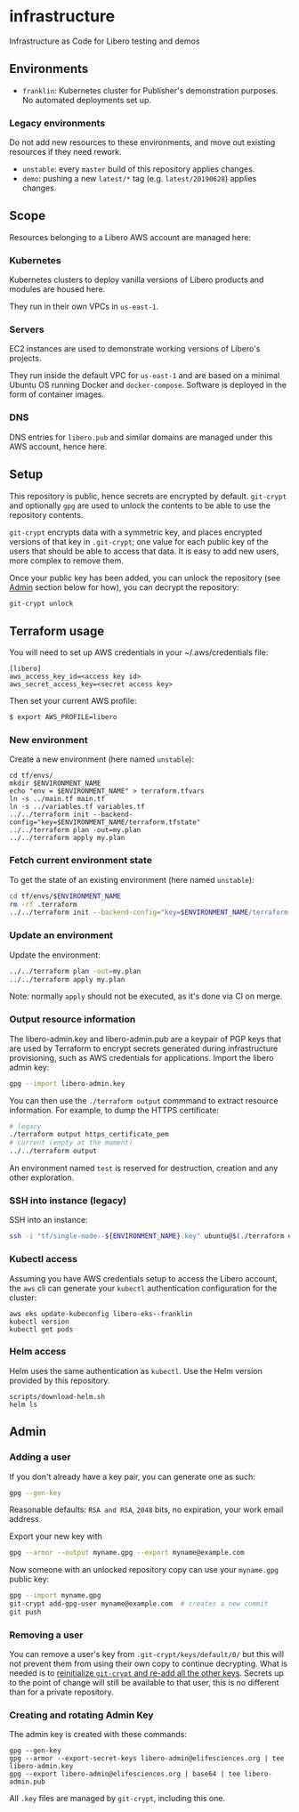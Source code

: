 # infrastructure
Infrastructure as Code for Libero testing and demos

## Environments

- `franklin`: Kubernetes cluster for Publisher's demonstration purposes. No automated deployments set up.

### Legacy environments

Do not add new resources to these environments, and move out existing resources if they need rework.

- `unstable`: every `master` build of this repository applies changes.
- `demo`: pushing a new `latest/*` tag (e.g. `latest/20190628`) applies changes.

## Scope

Resources belonging to a Libero AWS account are managed here:

### Kubernetes

Kubernetes clusters to deploy vanilla versions of Libero products and modules are housed here.

They run in their own VPCs in `us-east-1`.

### Servers

EC2 instances are used to demonstrate working versions of Libero's projects.

They run inside the default VPC for `us-east-1` and are based on a minimal Ubuntu OS running Docker and `docker-compose`. Software is deployed in the form of container images.

### DNS

DNS entries for `libero.pub` and similar domains are managed under this AWS account, hence here.

## Setup

This repository is public, hence secrets are encrypted by default. `git-crypt` and optionally `gpg` are used to unlock the contents to be able to use the repository contents.

`git-crypt` encrypts data with a symmetric key, and places encrypted versions of that key in `.git-crypt`; one value for each public key of the users that should be able to access that data. It is easy to add new users, more complex to remove them.

Once your public key has been added, you can unlock the repository (see [Admin](#admin) section below for how), you can decrypt the repository:

```bash
git-crypt unlock
```

## Terraform usage

You will need to set up AWS credentials in your ~/.aws/credentials file:

```
[libero]
aws_access_key_id=<access key id>
aws_secret_access_key=<secret access key>
```

Then set your current AWS profile:
```bash
$ export AWS_PROFILE=libero
```

### New environment
Create a new environment (here named `unstable`):

```
cd tf/envs/
mkdir $ENVIRONMENT_NAME
echo "env = $ENVIRONMENT_NAME" > terraform.tfvars
ln -s ../main.tf main.tf
ln -s ../variables.tf variables.tf
../../terraform init --backend-config="key=$ENVIRONMENT_NAME/terraform.tfstate"
../../terraform plan -out=my.plan
../../terraform apply my.plan
```

### Fetch current environment state
To get the state of an existing environment (here named `unstable`):

```bash
cd tf/envs/$ENVIRONMENT_NAME
rm -rf .terraform
../../terraform init --backend-config="key=$ENVIRONMENT_NAME/terraform.tfstate"
```

### Update an environment

Update the environment:

```bash
../../terraform plan -out=my.plan
../../terraform apply my.plan
```

Note: normally `apply` should not be executed, as it's done via CI on merge.

### Output resource information

The libero-admin.key and libero-admin.pub are a keypair of PGP keys that are used by Terraform to encrypt secrets generated during infrastructure provisioning, such as AWS credentials for applications. Import the libero admin key:

```bash
gpg --import libero-admin.key
```

You can then use the `./terraform output` commmand to extract resource information. For example, to dump the HTTPS certificate:

```bash
# legacy
./terraform output https_certificate_pem
# current (empty at the moment)
../../terraform output
```

An environment named `test` is reserved for destruction, creation and any other exploration.

### SSH into instance (legacy)
SSH into an instance:

```bash
ssh -i "tf/single-node--${ENVIRONMENT_NAME}.key" ubuntu@$(./terraform output single_node_ip)
```

### Kubectl access

Assuming you have AWS credentials setup to access the Libero account, the `aws` cli can generate your `kubectl` authentication configuration for the cluster:

```
aws eks update-kubeconfig libero-eks--franklin
kubectl version
kubectl get pods
```

### Helm access

Helm uses the same authentication as `kubectl`. Use the Helm version provided by this repository.

```
scripts/download-helm.sh
helm ls
```

## Admin

### Adding a user

If you don't already have a key pair, you can generate one as such:

```bash
gpg --gen-key
```

Reasonable defaults: `RSA and RSA`, `2048` bits, no expiration, your work email address.

Export your new key with

```bash
gpg --armor --output myname.gpg --export myname@example.com
```

Now someone with an unlocked repository copy can use your `myname.gpg` public key:

```bash
gpg --import myname.gpg
git-crypt add-gpg-user myname@example.com  # creates a new commit
git push
```

### Removing a user

You can remove a user's key from `.git-crypt/keys/default/0/` but this will not prevent them from using their own copy to continue decrypting. What is needed is to [reinitialize `git-crypt` and re-add all the other keys](https://gist.github.com/developerinlondon/6a853fe175178d4aacb0aa55a4cb09a1). Secrets up to the point of change will still be available to that user, this is no different than for a private repository.


### Creating and rotating Admin Key

The admin key is created with these commands:
```
gpg --gen-key
gpg --armor --export-secret-keys libero-admin@elifesciences.org | tee libero-admin.key
gpg --export libero-admin@elifesciences.org | base64 | tee libero-admin.pub
```

All `.key` files are managed by `git-crypt`, including this one.
